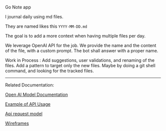 Go Note app

I journal daily using md files.

They are named likes this `YYYY-MM-DD.md`

The goal is to add a more context when having multiple files per day.

We leverage OpenAI API for the job.
We provide the name and the content of the file, with a custom prompt. The bot shall answer with a proper name.


Work in Process : Add suggestions, user validations, and renaming of the files.
Add a pattern to target only the new files.
Maybe by doing a git shell command, and looking for the tracked files.


---

Related Documentation:

[Open AI Model Documentation](https://platform.openai.com/docs/deprecations/2023-11-06-chat-model-updates) 


[Example of API Usage](https://pkg.go.dev/github.com/sashabaranov/go-openai#section-readme)

[Api request model](https://platform.openai.com/docs/quickstart/step-3-sending-your-first-api-request)

[Wireframes](https://www.tldraw.com/v/ASeBNdC0ePsvQQcKzK4Sf?v=-105,-168,3140,1852&p=page)